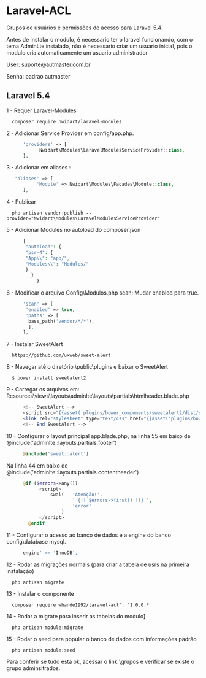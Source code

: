 # Laravel-ACL
Grupos de usuários e permissões de acesso para Laravel 5.4.

Antes de instalar o modulo, é necessario ter o laravel funcionando, com o tema AdminLte instalado, não é necessario criar um usuario inicial, pois o modulo cria automaticamente um usuario administrador

User: suporte@autmaster.com.br

Senha: padrao autmaster



## Laravel 5.4

1 - Requer Laravel-Modules

      composer require nwidart/laravel-modules
      
2 - Adicionar Service Provider em config/app.php.
      
```php
      'providers' => [
            Nwidart\Modules\LaravelModulesServiceProvider::class,
      ],
```

3 - Adicionar em aliases :

```php
   'aliases' => [
           'Module' => Nwidart\Modules\Facades\Module::class,
      ],
```

       
4 - Publicar        
       
      php artisan vendor:publish --provider="Nwidart\Modules\LaravelModulesServiceProvider"
       
       
5 - Adicionar Modules no autoload do composer.json

```php      
      {
       "autoload": {
       "psr-4": {
       "App\\": "app/",
       "Modules\\": "Modules/"
       }
         }      
           }
```
                     
6 -  Modificar o arquivo Config\Modulos.php  scan: 
Mudar enabled para true.

```php
      'scan' => [
       'enabled' => true,
       'paths' => [
        base_path('vendor/*/*'),
        ],
      ],
```
    

7 - Instalar SweetAlert 

      https://github.com/uxweb/sweet-alert

8 - Navegar até o diretório \public\plugins e baixar o SweetAlert

      $ bower install sweetalert2

9 - Carregar os arquivos em: Resources\views\layouts\adminlte\layouts\partials\htmlheader.blade.php

```php
      <!-- SweetAlert -->
      <script src="{{asset('plugins/bower_components/sweetalert2/dist/sweetalert2.min.js')}} "></script>
      <link rel="stylesheet" type="text/css" href="{{asset('plugins/bower_components/sweetalert2/dist/sweetalert2.css')}} ">
      <!-- End SweetAlert -->
```
    
10 - Configurar o layout principal app.blade.php, na linha 55 em baixo de @include('adminlte::layouts.partials.footer')

```php
      @include('sweet::alert')
```
 
 Na linha 44 em baixo de  @include('adminlte::layouts.partials.contentheader')

```php
      @if ($errors->any())
            <script>
                swal(   'Atenção!',
                        ' {!! $errors->first() !!} ',
                        'error'
                    )
            </script>
        @endif
```

11 - Configurar o acesso ao banco de dados e a engine do banco config\database mysql. 

```php
      engine' => 'InnoDB',
```

12 - Rodar as migrações normais (para criar a tabela de usrs na primeira instalação)

      php artisan migrate

13 - Instalar o componente  

      composer require whande1992/laravel-acl": "1.0.0.*
  
 14 - Rodar a migrate para inserir as tabelas do modulo]
      
      php artisan module:migrate
      
15 - Rodar o seed para popular o banco de dados com informações padrão    
      
      php artisan module:seed
      
      
 Para conferir se tudo esta ok, acessar o link \grupos e verificar se existe o grupo adminsitrados.


